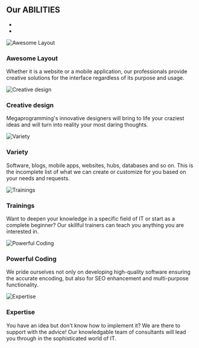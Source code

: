 


<div id="ourspeciality" class="vc_row wpb_row vc_row-fluid vc_custom_1486558349802 vc_row-o-full-height vc_row-o-columns-middle vc_row-flex"><div class="wpb_column vc_column_container vc_col-sm-12"><div class="vc_column-inner "><div class="wpb_wrapper"><h2 class="section-title  ">
                <span>Our <span class="text-color">ABILITIES</span></span>
                <small></small>
            </h2><div class="vc_tta-container vc_tta-o-non-responsive" data-vc-action="collapse" data-vc-tta-autoplay="{&quot;delay&quot;:10000}"><div class="vc_general vc_tta vc_tta-tabs vc_tta-o-shape-group vc_tta-has-pagination vc_tta-o-no-fill vc_tta-tabs-position-top  vc_tta-pageable"><div class="vc_tta-panels-container"><ul class="vc_general vc_pagination vc_pagination-style-outline vc_pagination-shape-round vc_pagination-color-grey"><li class="vc_pagination-item vc_active" data-vc-tab=""><a href="#1487073683087-75c2e2d9-cf75" class="vc_pagination-trigger" data-vc-tabs="" data-vc-container=".vc_tta"></a></li><li class="vc_pagination-item" data-vc-tab=""><a href="#1487073683166-ba7a8fa9-48be" class="vc_pagination-trigger" data-vc-tabs="" data-vc-container=".vc_tta"></a></li></ul><div class="vc_tta-panels"><div class="vc_tta-panel vc_active" id="1487073683087-75c2e2d9-cf75" data-vc-content=".vc_tta-panel-body"><div class="vc_tta-panel-body" style="">
			<span class="vc_tta-panel-title">
				<a data-vc-container=".vc_tta-container" data-vc-accordion="" data-vc-target="#1487073683087-75c2e2d9-cf75"></a>
			</span>
		<div class="vc_row wpb_row vc_inner vc_row-fluid"><div class="layout animation-element wpb_column vc_column_container vc_col-sm-4 in-view"><div class="vc_column-inner "><div class="wpb_wrapper"><div class="thumbnails thumbnails-features ddd">
                <div class="thumbnail no-border no-padding text-center slim">
                    <div class="media icon">
                        <img src="http://megaprogramming.com/wp-content/uploads/2016/07/awesom_layout58x58.png" alt="Awesome Layout">
                    </div>
                    <div class="caption">
                        <h3 class="caption-title">Awesome Layout</h3>
                        <p class="caption-text">Whether it is a website or a mobile application, our professionals provide creative solutions for the interface regardless of its purpose and usage.</p>
                    </div>
                </div>
            </div></div></div></div><div class="creative-design animation-element wpb_column vc_column_container vc_col-sm-4 in-view"><div class="vc_column-inner "><div class="wpb_wrapper"><div class="thumbnails thumbnails-features ">
                <div class="thumbnail no-border no-padding text-center slim">
                    <div class="media icon">
                        <img src="http://megaprogramming.com/wp-content/uploads/2016/07/creative_design58x58.png" alt="Creative design">
                    </div>
                    <div class="caption">
                        <h3 class="caption-title">Creative design</h3>
                        <p class="caption-text">Megaprogramming's innovative designers will bring to life your craziest ideas and will turn into reality your most daring thoughts.</p>
                    </div>
                </div>
            </div></div></div></div><div class="variety animation-element wpb_column vc_column_container vc_col-sm-4 in-view"><div class="vc_column-inner "><div class="wpb_wrapper"><div class="thumbnails thumbnails-features ">
                <div class="thumbnail no-border no-padding text-center slim">
                    <div class="media icon">
                        <img src="http://megaprogramming.com/wp-content/uploads/2016/07/variety58x58.png" alt="Variety">
                    </div>
                    <div class="caption">
                        <h3 class="caption-title">Variety</h3>
                        <p class="caption-text">Software, blogs, mobile apps, websites, hubs, databases and so on. This is the incomplete list of what we can create or customize for you based on your needs and requests.</p>
                    </div>
                </div>
            </div></div></div></div></div></div></div><div class="vc_tta-panel" id="1487073683166-ba7a8fa9-48be" data-vc-content=".vc_tta-panel-body"><div class="vc_tta-panel-body" style="">
			<span class="vc_tta-panel-title">
				<a data-vc-container=".vc_tta-container" data-vc-accordion="" data-vc-target="#1487073683166-ba7a8fa9-48be"></a>
			</span>
		<div class="vc_row wpb_row vc_inner vc_row-fluid"><div class="wpb_column vc_column_container vc_col-sm-4"><div class="vc_column-inner "><div class="wpb_wrapper"><div class="thumbnails thumbnails-features ">
                <div class="thumbnail no-border no-padding text-center slim">
                    <div class="media icon">
                        <img src="http://megaprogramming.com/wp-content/uploads/2016/07/tranings58x58-1.png" alt="Trainings">
                    </div>
                    <div class="caption">
                        <h3 class="caption-title">Trainings</h3>
                        <p class="caption-text">Want to deepen your knowledge in a specific field of IT or start as a complete beginner? Our skillful trainers can teach you anything you are interested in.</p>
                    </div>
                </div>
            </div></div></div></div><div class="wpb_column vc_column_container vc_col-sm-4"><div class="vc_column-inner "><div class="wpb_wrapper"><div class="thumbnails thumbnails-features ">
                <div class="thumbnail no-border no-padding text-center slim">
                    <div class="media icon">
                        <img src="http://megaprogramming.com/wp-content/uploads/2016/07/powerful_coding58x58.png" alt="Powerful Coding">
                    </div>
                    <div class="caption">
                        <h3 class="caption-title">Powerful Coding</h3>
                        <p class="caption-text">We pride ourselves not only on developing high-quality software ensuring the accurate encoding, but also for SEO enhancement and multi-purpose functionality.</p>
                    </div>
                </div>
            </div></div></div></div><div class="wpb_column vc_column_container vc_col-sm-4"><div class="vc_column-inner "><div class="wpb_wrapper"><div class="thumbnails thumbnails-features ">
                <div class="thumbnail no-border no-padding text-center slim">
                    <div class="media icon">
                        <img src="http://megaprogramming.com/wp-content/uploads/2016/07/expertice58x58.png" alt="Expertise">
                    </div>
                    <div class="caption">
                        <h3 class="caption-title">Expertise</h3>
                        <p class="caption-text">You have an idea but don't know how to implement it? We are there to support with the advice! Our knowledgable team of consultants will lead you through in the sophisticated world of IT.</p>
                    </div>
                </div>
            </div></div></div></div></div></div></div></div></div></div></div></div></div></div></div>
